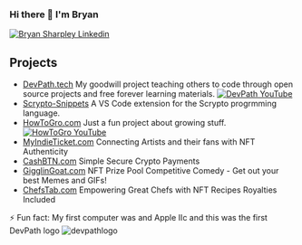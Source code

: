 ### Hi there 👋 I'm Bryan 

[![Bryan Sharpley Linkedin](https://img.shields.io/badge/LinkedIn-0077B5?style=for-the-badge&logo=linkedin&logoColor=white)](https://www.linkedin.com/in/bsharpley/)


## Projects

- [DevPath.tech](https://devpath.tech) My goodwill project teaching others to code through open source projects and free forever learning materials. [![DevPath YouTube](https://img.shields.io/badge/YouTube-FF0000?style=for-the-badge&logo=youtube&logoColor=white)](https://www.youtube.com/channel/UCpprazufqp6UCSqwCv2ua6g)
- [Scrypto-Snippets](https://marketplace.visualstudio.com/items?itemName=DevPath.scrypto-snippets) A VS Code extension for the Scrypto progrmming language.
- [HowToGro.com](https://howtogro.com) Just a fun project about growing stuff. [![HowToGro YouTube](https://img.shields.io/badge/YouTube-FF0000?style=for-the-badge&logo=youtube&logoColor=white)](https://www.youtube.com/channel/UC7gCZJ7Of3LmQ_lK5X-Rhmw)
- [MyIndieTicket.com](https://myindieticket.com) Connecting Artists and their fans with NFT Authenticity
- [CashBTN.com](https://cashbtn.com) Simple Secure Crypto Payments
- [GigglinGoat.com](https://gigglingoat.com) NFT Prize Pool Competitive Comedy - Get out your best Memes and GIFs!
- [ChefsTab.com](https://chefstab.com) Empowering Great Chefs with NFT Recipes Royalties Included



⚡ Fun fact: My first computer was and Apple IIc and this was the first DevPath logo ![devpathlogo](https://user-images.githubusercontent.com/17731807/185766107-8dd13f16-5fe8-446e-989a-fb7196af46d8.png)
